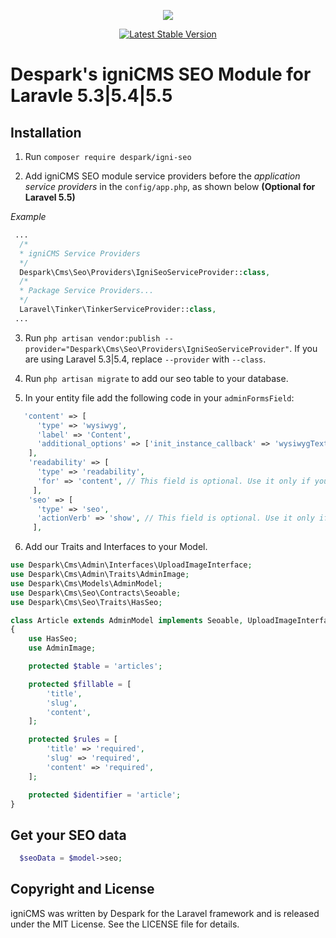 <p align="center"><img src="https://despark.com/public/images/despark-logo.svg"></p>

<p align="center">
<a href="https://packagist.org/packages/despark/igni-seo"><img src="https://poser.pugx.org/despark/igni-seo/v/stable.svg" alt="Latest Stable Version"></a>
</p>

# Despark's igniCMS SEO Module for Laravle 5.3|5.4|5.5

## Installation

1. Run `composer require despark/igni-seo`

2. Add igniCMS SEO module service providers before the _application service providers_ in the `config/app.php`, as shown below **(Optional for Laravel 5.5)** 

  _Example_

  ```php
   ...
    /*
    * igniCMS Service Providers
    */
    Despark\Cms\Seo\Providers\IgniSeoServiceProvider::class,
    /*
    * Package Service Providers...
    */
    Laravel\Tinker\TinkerServiceProvider::class,
   ...
  ```
  
3. Run ```php artisan vendor:publish --provider="Despark\Cms\Seo\Providers\IgniSeoServiceProvider"```. If you are using Laravel 5.3|5.4, replace ```--provider``` with ```--class```.
  
4. Run ```php artisan migrate``` to add our seo table to your database.

5. In your entity file add the following code in your ```adminFormsField```:
```php
   'content' => [
      'type' => 'wysiwyg',
      'label' => 'Content',
      'additional_options' => ['init_instance_callback' => 'wysiwygTextChanged'],
    ],
    'readability' => [
      'type' => 'readability',
      'for' => 'content', // This field is optional. Use it only if your column, that is going to be checked for readability, is not called content
     ],
    'seo' => [
      'type' => 'seo',
      'actionVerb' => 'show', // This field is optional. Use it only if your route action verb is not called show
     ],
```

6. Add our Traits and Interfaces to your Model.
```php
use Despark\Cms\Admin\Interfaces\UploadImageInterface;
use Despark\Cms\Admin\Traits\AdminImage;
use Despark\Cms\Models\AdminModel;
use Despark\Cms\Seo\Contracts\Seoable;
use Despark\Cms\Seo\Traits\HasSeo;

class Article extends AdminModel implements Seoable, UploadImageInterface
{
    use HasSeo;
    use AdminImage;

    protected $table = 'articles';

    protected $fillable = [
        'title',
        'slug',
        'content',
    ];

    protected $rules = [
        'title' => 'required',
        'slug' => 'required',
        'content' => 'required',
    ];

    protected $identifier = 'article';
}
```

## Get your SEO data

```php
  $seoData = $model->seo;
```

## Copyright and License

igniCMS was written by Despark for the Laravel framework and is released under the MIT License. See the LICENSE file for details.
